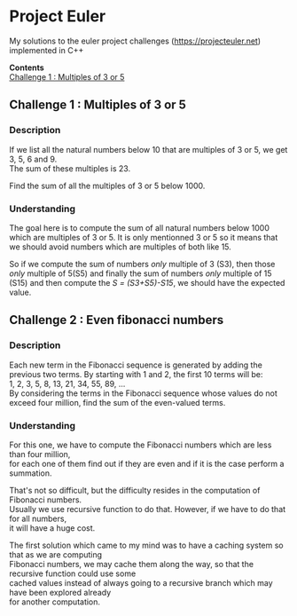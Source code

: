 <a id="top"></a>
# Project Euler

My solutions to the euler project challenges (https://projecteuler.net) implemented in C++

**Contents**<br>
[Challenge 1 : Multiples of 3 or 5](mMultiples-of-3-or-5)<br>


## Challenge 1 : Multiples of 3 or 5

### Description
If we list all the natural numbers below 10 that are multiples of 3 or 5, we get 3, 5, 6 and 9.<br>
The sum of these multiples is 23.<br>

Find the sum of all the multiples of 3 or 5 below 1000.

### Understanding 

The goal here is to compute the sum of all natural numbers below 1000 which are multiples of 3 or 5.
It is only mentionned 3 or 5 so it means that we should avoid numbers which are multiples of both like 15.

So if we compute the sum of numbers *only* multiple of 3 (S3), then those *only* multiple of 5(S5) and finally
the sum of numbers *only* multiple of 15 (S15) and then compute the *S = (S3+S5)-S15*, we should have the
expected value.

## Challenge 2 : Even fibonacci numbers

### Description

Each new term in the Fibonacci sequence is generated by adding the previous two terms. By starting with 1 and 2, the first 10 terms will be:<br>
1, 2, 3, 5, 8, 13, 21, 34, 55, 89, ...<br>
By considering the terms in the Fibonacci sequence whose values do not exceed four million, find the sum of the even-valued terms.<br>

### Understanding

For this one, we have to compute the Fibonacci numbers which are less than four million,<br>
for each one of them find out if they are even and if it is the case perform a summation.<br>

That's not so difficult, but the difficulty resides in the computation of Fibonacci numbers. <br>
Usually we use recursive function to do that. However, if we have to do that for all numbers, <br>
it will have a huge cost.

The first solution which came to my mind was to have a caching system so that as we are computing <br>
Fibonacci numbers, we may cache them along the way, so that the recursive function could use some <br>
cached values instead of always going to a recursive branch which may have been explored already <br>
for another computation. <br>
